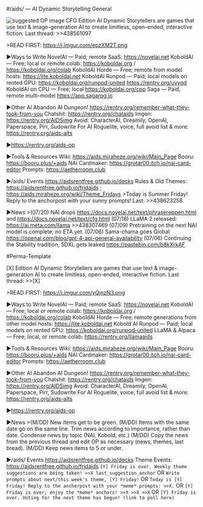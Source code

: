 #/aids/ — AI Dynamic Storytelling General

![suggested OP image](https://i.imgur.com/gt2S7Sq.jpg)
CFG Edition
AI Dynamic Storytellers are games that use text & image-generation AI to create limitless, open-ended, interactive fiction.
Last thread: >>438561097
 
\>READ FIRST: https://i.imgur.com/epzXM2T.png

▶Ways to Write
NovelAI — Paid; remote SaaS: https://novelai.net
KoboldAI — Free; local or remote colab: https://koboldai.org / https://koboldai.org/colab
KoboldAI Horde — Free; remote from model hosts: https://lite.koboldai.net
KoboldAI Runpod — Paid; local models on rented GPU: https://koboldai.org/runpod-united https://rentry.org/uvyqd
KoboldAI on CPU — Free; local https://koboldai.org/cpp
Saga  — Paid, remote multi-model https://app.sagarpg.io

▶Other AI
Abandon AI Dungeon! https://rentry.org/remember-what-they-took-from-you
Chatshit: https://rentry.org/chataids
Imgen: https://rentry.org/AIDSimg
Avoid: CharacterAI, Dreamily, OpenAI, Paperspace, Pirr, Sudowrite
For AI Roguelite, voice, full avoid list & more: https://rentry.org/aids-alts

▶https://rentry.org/aids-op

▶Tools & Resources
Wiki: https://aids.miraheze.org/wiki/Main_Page
Booru: https://booru.plus/+aids
NAI Cardmaker: https://grotar00.itch.io/nai-card-editor
Prompts: https://aetherroom.club

▶/aids/ Events
https://aidsrentfree.github.io/decks
Rules & Old Themes: https://aidsrentfree.github.io/fridaids ; https://aids.miraheze.org/wiki/Theme_Fridays
\>Today is Summer Friday! Reply to the anchorpost with your sunny prompts! Last: >>438623258
 
▶News
\>(07/20) NAI drops https://docs.novelai.net/text/phrasereppen.html and https://docs.novelai.net/text/cfg.html
(07/18) LLaMA 2 released: https://ai.meta.com/llama >>438307469
(07/09) Pretraining on the next NAI model is complete, no ETA yet.
(07/06) Sama-chama goes Global https://openai.com/blog/gpt-4-api-general-availability
(07/06) Continuing the Stability tradition, SDXL gets leaked https://pastebin.com/b8kXrkAF


#Perma-Template

[X] Edition
AI Dynamic Storytellers are games that use text & image-generation AI to create limitless, open-ended, interactive fiction.
Last thread: >>[X]

\>READ FIRST: https://i.imgur.com/yQjnzN3.png

▶Ways to Write
NovelAI — Paid; remote SaaS: https://novelai.net
KoboldAI — Free; local or remote colab: https://koboldai.org / https://koboldai.org/colab
KoboldAI Horde — Free; remote generations from other model hosts: https://lite.koboldai.net
Kobold AI Runpod — Paid; local models on rented GPU: https://koboldai.org/runpod-united
LLaMA & Alpaca — Free; local, or remote colab: https://rentry.org/llamaaids

▶Tools & Resources
Wiki: https://aids.miraheze.org/wiki/Main_Page
Booru: https://booru.plus/+aids
NAI Cardmaker: https://grotar00.itch.io/nai-card-editor
Prompts: https://aetherroom.club

▶Other AI
Abandon AI Dungeon! https://rentry.org/remember-what-they-took-from-you
Chatshit: https://rentry.org/chataids
Imgen: https://rentry.org/AIDSimg
Avoid: CharacterAI, Dreamily, OpenAI, Paperspace, Pirr, Sudowrite
For AI Roguelite, voice, full avoid list & more: https://rentry.org/aids-alts

▶https://rentry.org/aids-op
 
▶News
\>(M/DD) New items get to be green.
(M/DD) Items with the same date go on the same line. Trim news according to importance, rather than date. Condense news by topic (NAI, Kobold, etc.)
(M/DD) Copy the news from the previous thread and edit OP as necessary (news, themes, last bread).
(M/DD) Keep news items to 5 or under.

▶/aids/ Events
https://aidsrentfree.github.io/decks
Theme Events: https://aidsrentfree.github.io/fridaids
`[Y] Friday is over. Weekly theme suggestions are being taken! >>X last_suggestion_anchor`
OR
`Write prompts about next/this week's theme, [Y] Friday!`
OR
`Today is [Y] Friday! Reply to the anchorpost with your *meme* prompts: >>X.`
OR
`[Y] Friday is over; enjoy the *meme* anchors! >>X >>X >>X`
OR
`[Y] Friday is over. Voting for the next theme has begun! (link to poll here)`